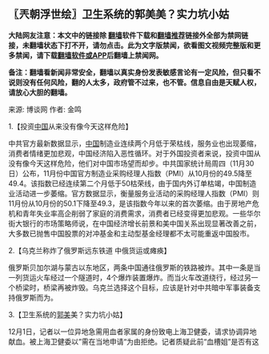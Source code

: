  <!-- 面包屑导航 --> <h2>〖兲朝浮世绘〗卫生系统的郭美美？实力坑小姑</h2> <p class="notice"><b>大陆网友注意：本文中的链接除 <a href="https://github.com/bannedbook/fanqiang" >翻墙</a>软件下载和<a href="https://github.com/killgcd/justmysocks/blob/master/README.md">翻墙推荐</a>链接外全部为禁网链接，未翻墙状态下打不开，请勿点击。此为文字版禁闻，欲看图文视频完整版和更多禁闻，请下载<a href="https://github.com/bannedbook/fanqiang">翻墙软件或APP</a>后翻墙上禁闻网。</p><p>备注：翻墙看新闻非常安全，翻墙以真实身份发表敏感言论有一定风险，但只看不说则没有任何风险，翻的人太多，政府管不过来，也不管。信息自由是天赋人权，请放心大胆的翻墙。</b></p>  <div class="entry"> <p>来源:&nbsp;博谈网                            作者:&nbsp;金鸣                           </p> <p>1.【投资<span class='wp_keywordlink_affiliate'><a href="https://www.bannedbook.org/" title="中国" target="_blank">中国</a></span>从来没有像今天这样危险】</p> <p></p> <p>中共官方最新数据显示，<a href="https://www.bannedbook.org/bnews/tag/%E4%B8%AD%E5%9B%BD/" class="st_tag internal_tag" rel="tag" title="标签 中国 下的日志">中国</a>制造业连续两个月低于荣枯线，服务业也出现萎缩，消费者情绪更加悲观，中国经济陷入恶性循环。对于外国投资者来说，投资中国从没有像今天这样危险，他们对中国市场望而却步。中共国家统计局周四（11月30日）公布，11月份中国官方制造业采购经理人指数（PMI）从10月份的49.5降至49.4。该指数已经连续第二个月低于50枯荣线，由于国内外订单枯竭，中国制造业活动进一步萎缩。官方数据显示，衡量服务业活动的采购经理人指数（PMI）则11月份从10月份的50.1下降至49.3，是该指数今年以来的首次萎缩。由于房地产危机和青年失业率高企削弱了家庭的消费需求，消费者已经变得更加悲观。一些华尔街大银行的市场策略师说，在中国经济增长前景和美中国关系出现显著改善之前，大多数已抛售中国股票的对冲基金和主动型基金经理都不太可能重返中国股市。</p> <p>2.【乌克兰称炸了俄罗斯远东铁道 中俄货运或瘫痪】</p> <p></p> <p>俄罗斯贝加尔湖与蒙古以东地区，两条中国通往俄罗斯的铁路被炸。其中一条是当一列货运火车经过一个隧道时，4个爆炸装置爆炸。而当火车改道绕行，经过另一个桥梁时，桥梁再被炸毁。乌克兰选择这个目标，应该是针对中共暗中军事装备支持俄罗斯而为。</p> <p>3.【卫生系统的<a href="https://www.bannedbook.org/bnews/tag/%e9%83%ad%e7%be%8e/" class="st_tag internal_tag" rel="tag" title="标签 郭美 下的日志">郭美</a>美？实力坑小姑】</p> <p></p> <p>12月1日，记者以一位异地急需用血者家属的身份致电上海卫健委，请求协调异地献血。被上海卫健委以”需在当地申请“为由拒绝。记者质疑此前“血槽姐”是否有这样的救助通道。对方表示不清楚。网友们扒出血槽姐余艳雯，已经走过场录取为上海卫建委公职人员，是王菊志安都羡慕不已的正式编制。这次要不是她自己炫特权，晒微信记录，大家还真不知道呢。“血槽姐”的父亲对记者表示，虽然公众一直在议论的他们家里的那位小姑的身份，但据他所知，他们家和女婿家中几乎没有公职人员。有就有，没有就没有，“几乎没有”是几个意思？而且在《新京报》最新报道的后面，这位父亲又再次强调，他并不知道这位小姑的具体身份是什么，只知道这位小姑准备退休了。——网友：是你们自己把你们的小姑架在火上烤的，如今主动出来替小姑澄清，不应该吗？小姑对你们家帮助那么大，你们还让大众这样猜测你们的小姑，你们觉得这样对小姑好吗？</p> <p>4.【英国品牌外套疑惊见囚犯证】</p> <p></p> <p>英国“卫报”今天报导，一名消费者近日在购入英国品牌Regatta外套内衬意外发现疑似囚犯识别证的证件，文本为简体中文，再掀跨国供应链涉入中国奴工及囚犯工的“现代奴役”争议。卫报”（The Guardian）报导，这个附照片的证件有姓名、编号、处遇等字样。照片中的证件持有人穿着制式服装，背景为身高量表。证件装在塑料套里，塑料套上有浮凸字体压印“司法部监狱管理局制”。</p> <p>5.【“律师的律师”李昱函被中共非法判刑六年半】</p> <p></p> <p>据莽莽<span class='wp_keywordlink_affiliate'><a href="https://www.bannedbook.org/" title="新闻">新闻</a></span>报道：李昱函，曾经是一名为了儿子<span class='wp_keywordlink_affiliate'><a href="https://www.bannedbook.org/bnews/weiquan/" title="维权" target="_blank">维权</a></span>的母亲，数年前选择踏上更加危险的道路：成为一名人权律师。在代理了709镇压中的王宇案后，她正在面临报复。检察官指控她涉嫌“寻衅滋事罪”和“诈骗罪”。随后她被严重超期羁押，据称期间受到酷刑，直到2023年，也就是最近，才宣判。李昱函拒绝认罪，当庭宣布上诉。漫长的岁月里，她的一位代理律师已经离世。如今，她已经在看守所里度过了六年，刚刚过完74岁生日。“人民”法院一纸迟来的判决决定了她还要再等待半年时间才能回家。2023年10月25日，李昱函案再次开庭。她在两名法警的搀扶下出庭受审，如今身患多疾却长期得不到治疗的她，没有拐杖已无法自己行走。李昱函被当庭判处6年6个月有期徒刑。人权律师将这种判决讥讽为“实报实销”，意为政治犯被判处的刑期刚好高于超期羁押的时间。</p>  <p>6.【想钱想疯了 衡阳公开拍卖大数据起始价18亿】</p> <p></p> <p>据自由亚洲电台11月30日引述陆媒报导，11月10日，衡阳市公共资源交易中心发布公告，以网上竞价的方式拍卖「衡阳市政务数据资源和智慧城市特许经营权出让项目」，项目起始价为十八亿元。 此乃中共官方第一次公开拍卖大数据。11月15日，衡阳市公共资源交易中心再度发布公告，表示暂停此交易活动。一位不愿公开姓名的<span class='wp_keywordlink_affiliate'><a href="https://www.bannedbook.org/" title="大陆" target="_blank">大陆</a></span>人权律师对自由亚洲表示，衡阳当局将通过大数据搜集到的信息作为商品进行交易，肯定违反相关法律：「个人信息属于个人隐私，出卖的话可以说构成犯罪。」 「一个政府这样做是知法犯法。政府作为行政服务的一个主体，有权力获得公民资讯。你出让隐私更不可原谅，公民可以采取行政诉讼方式要求官方解释，当然他们现在暂时终止这种行为，但此事可见地方财政的恶化程度。」</p> <p>7.【“无儿无女”现象席卷全国，7000万女性无后代，咋整？】</p> <p></p> <p>近年来，“无儿无女”的现象逐渐地在我国扩大。根据统计的数据所示，目前为止，我国国内有将近7000万女性并没有后代。当今的一些年轻人不想生孩子，甚至还有相当一部分人决定此生不想结婚。“生孩子是一个高消费的活动”，换句话来说就是没钱生孩子，没钱给孩子更好的生活，所以选择不生孩子。大量的女性选择不生孩子，那是因为担心自己给不了孩子相应的承诺，因为自己的能力不足以及孩子的养育环境对成本的要求太大了。而怎样降低生育成本是政府的问题。——人家没有孩子就没有软肋可以让中共拿捏了。政府只给大家画大饼和惩罚，不落实具体福利政策是没有用的。</p> <p>8.【香港记协担忧《南早》記者陳敏莉的安危】</p> <p></p>  <p>据法广消息：被中国当局释放不久的<a href="https://www.bannedbook.org/bnews/tag/%e6%be%b3%e5%a4%a7%e5%88%a9%e4%ba%9a/" class="st_tag internal_tag" rel="tag" title="标签 澳大利亚 下的日志">澳大利亚</a>女记者成蕾刚刚警告前往中国的<a href="https://www.bannedbook.org/bnews/tag/%e6%be%b3%e6%b4%b2/" class="st_tag internal_tag" rel="tag" title="标签 澳洲 下的日志">澳洲</a>公民不要太天真，香港记者协议12月1日就发表公告对去北京报道香山安全论坛之后失踪一个月的香港《南华早报》资深记者陳敏莉的去向表示关切。日本共同社最先引用《南华早报》记者陳敏莉（Minnie Chan）的朋友报道了她失踪的消息，她的朋友说，陳敏莉前往北京报道10 月 31 日结束的香山论坛之后便与外界失去了联系，共同社因此询问了《南华早报》，《南华早报》回应说，陈女士是 &#8220;个人休假&#8221;，但没有提供更多细节。香山论坛是一个国防军事论坛，来自全球 90 个国家的军事人员和外交官出席了此一论坛。陈敏莉的文章介绍了中国火箭军的领导层在 7 月份的调整，以及中国国防部长李尚福在 10 月份被解职的情况。陈敏莉自2005年起任职于《南华早报》，是中国版首席记者，主要负责中国国防、外交、政治等议题，曾多次作出与中国军事发展有关的报道。之前曾为香港《苹果日报》做过报导。——@ltshijie：中共扣押《南华早报》记者陈敏莉传出信息有二：1）境外人士到中国出差，极不安全，都面临「失联」的风险。2）中共对外宣媒体要求更严厉，执行「忠诚不绝对，绝对不忠诚」规矩，以往被允许的「小骂大帮忙」今天也可能被抓。</p> <p>9.【从亩产万斤到监狱式高中，哪个不是<span class='wp_keywordlink'><a href="https://www.bannedbook.org/forum2/topic242.html" title="大跃进亲历记" target="_blank">大跃进</a></span>？】</p> <p></p> <p>11月30日，石家庄精英中学的一位深受同学们爱戴的老师疑似因劳累过度去世，引发了学生们的集体悼念悲愤以及对“衡水模式”的批判：“教育”早就成了产业，这里不是学校，而是工厂。学生们是产品，老师是工人，只是为了给工厂主挣利润而已。中国的大跃进一直没有停止过。</p> <p>10.【医生给女友下药致<a href="https://www.bannedbook.org/bnews/tag/%e6%b5%81%e4%ba%a7/" class="st_tag internal_tag" rel="tag" title="标签 流产 下的日志">流产</a>，仅被警方拘留10日罚款500元了事】</p> <p></p> <!--<div id="taboola-mid-1"></div>--><ul class='op-related-articles' title='相关阅读'> <li><a href='https://www.bannedbook.org/bnews/cbnews/20231201/1968255.html' target='_blank'>〖<b>兲朝浮世绘</b>〗美国前国务卿基辛格去世 中共的老朋友又少了一个</a></li> <li><a href='https://www.bannedbook.org/bnews/cbnews/20231130/1967742.html' target='_blank'>〖<b>兲朝浮世绘</b>〗习家族“一个昏暗酒吧中闲晃的人 在人大会堂谈笑风生”的人</a></li> <li><a href='https://www.bannedbook.org/bnews/cbnews/20231129/1967297.html' target='_blank'>〖<b>兲朝浮世绘</b>〗看了这个世界大数据，小粉红们还傲娇吗？</a></li> <li><a href='https://www.bannedbook.org/bnews/cbnews/20231128/1966825.html' target='_blank'>〖<b>兲朝浮世绘</b>〗没想到都2023年了 老百姓们还是难窥帝颜</a></li> <li><a href='https://www.bannedbook.org/bnews/cbnews/20231127/1966359.html' target='_blank'>〖<b>兲朝浮世绘</b>〗中共欺诈成性信不得 美国要早早做好应战准备</a></li> </ul> <p class="texttj"> 🔥<a href="https://www.bannedbook.org/bnews/ssgc/20230219/1850782.html" target="_blank">法国犹太老板：神告诉我们，只有一位中国人能救人类</a><br/> 🔥<a href="https://www.bannedbook.org/bnews/comments/20220220/1694796.html" target="_blank">华人必看：中华文化的飓风 幸福感无法描述</a><br/> 🔥<a href="https://github.com/bannedbook/fanqiang/wiki/V2ray%E6%9C%BA%E5%9C%BA" target="_blank">解锁ChatGPT|全平台高速翻墙:高清视频秒开,超低延迟</a><br/> 🔥<a href="https://www.bannedbook.org/bnews/comments/20220808/1768773.html" target="_blank">探寻中华复兴之路，必看章天亮博士《中华文明史》</a><br/> <a href="https://github.com/bannedbook/fanqiang/wiki/%E7%A6%81%E9%97%BB%E7%BD%91%E5%AE%89%E5%8D%93%E7%BF%BB%E5%A2%99%E6%96%B0%E9%97%BBAPP" target="_blank">免费PC翻墙、安卓VPN翻墙APP</a><br/> </p><p>女子爆料被医生男友暗中下堕胎药导致流产一事有新进展，在报案一个多月后，11月30日，王女士向华商报大风新闻记者证实，北京中关村某医院涉事医生已被行政拘留，“民警给我回复了，对他行拘10日，罚500元。” 王女士提供的北京市公安局顺义分局11月26日出具的行政处罚决定书显示，现查明，2023年5月20日22时许，在北京市顺义区某小区，违法行为人因不想要孩子，给王女士喝的水中溶入药物。王女士表示不接受这个行政处罚结果，她认为警方调查应该明确对方下药给她流产造成的伤害，“现在警方查明了啥？因为不想要孩子，他给我喝了什么药？他下药故意伤害了我的身体，伤害了我的心理，害死了一条小生命，为什么不以故意伤害罪来定义？是不是以后谁不想要孩子都可以用这个方法对待孕妇，不需要承担相应的法律责任？”目前涉事医生已被停职。</p> <a name='sharetosocial'></a> <div style="margin-bottom:5px;padding-bottom:5px;clear:both"> <div id="archive-pix-1" class="banner-ads"> <!-- AuctionX Display platform tag START --> <div id="27602x728x90x621x_ADSLOT1" clicktrack="%%CLICK_URL_ESC%%"></div>  <!-- AuctionX Display platform tag END --> </div> <div id="archive-pix-2" class="banner-ads"> <!-- AuctionX Display platform tag START --> <div id="27556x300x250x621x_ADSLOT1" clicktrack="%%CLICK_URL_ESC%%" style="margin:0 auto;text-align:center"></div>  <!-- AuctionX Display platform tag END --> </div> </div>  <div id="archive-pix-1" class="banner-ads"> <!-- AuctionX Display platform tag START --> <div id="27603x728x90x621x_ADSLOT1" clicktrack="%%CLICK_URL_ESC%%"></div>  <!-- AuctionX Display platform tag END --> </div> </div><!--END ENTRY--> 